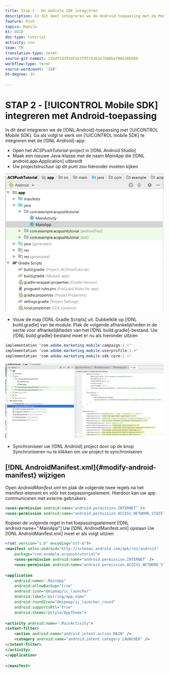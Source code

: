 ```yaml
---
title: Stap 2 - De mobiele SDK integreren
description: In dit deel integreren we de Android-toepassing met de Mobile SDK. Mobiele SDK integreren met de Android-app
feature: Push
topics: Mobile
kt: 4826
doc-type: tutorial
activity: use
team: TM
translation-type: tm+mt
source-git-commit: 13b4f1d395dfe53f9fc5263e7b06be700e30b986
workflow-type: tm+mt
source-wordcount: '158'
ht-degree: 3%

---
```


# STAP 2 - [!UICONTROL Mobile SDK] integreren met Android-toepassing

In dit deel integreren we de [!DNL Android]-toepassing met [!UICONTROL Mobile SDK]. Ga als volgt te werk om [!UICONTROL mobile SDK] te integreren met de [!DNL Android]-app:

* Open het *ACSPushTutorial*-project in [!DNL Android Studio]
* Maak een nieuwe Java-klasse met de naam *MainApp* die [!DNL android.app.Application] uitbreidt
* Uw projectstructuur op dit punt zou hieronder moeten kijken

![main-app](assets/android-main-app.PNG)

* Vouw de map [!DNL Gradle Scripts] uit. Dubbelklik op [!DNL build.gradle] van de module. Plak de volgende afhankelijkheden in de sectie voor afhankelijkheden van het [!DNL build.gradle]-bestand. Uw [!DNL build.gradle]-bestand moet er nu als hieronder uitzien

<!--
Removed `{.line-numbers}` below
-->

```java
implementation 'com.adobe.marketing.mobile:campaign:1.+'
implementation 'com.adobe.marketing.mobile:userprofile:1.+'
implementation 'com.adobe.marketing.mobile:sdk-core:1.+'
```

![modulewrijving](assets/module-build-gradle.PNG)

* Synchroniseer uw [!DNL Android] project door op de knop Synchroniseren nu te klikken om uw project te synchroniseren

## [!DNL AndroidManifest.xml]{#modify-android-manifest} wijzigen

Open *AndroidManifest.xml* en plak de volgende twee regels na het manifest-element en vóór het toepassingselement. Hierdoor kan uw app communiceren met externe gebruikers

<!--
Removed `{.line-numbers}` below
-->

```xml
<uses-permission android:name="android.permission.INTERNET" />
<uses-permission android:name="android.permission.ACCESS_NETWORK_STATE" />
```

Kopieer de volgende regel in het toepassingselement
[!DNL android:name=".MainApp"]
Uw [!DNL AndroidManifest.xml] opslaan
Uw [!DNL AndroidManifest.xml] moet er als volgt uitzien

<!--
Removed `{.line-numbers}` below
-->

```xml
<?xml version="1.0" encoding="utf-8"?>
<manifest xmlns:android="http://schemas.android.com/apk/res/android"
    package="com.example.acspushtutorial">
    <uses-permission android:name="android.permission.INTERNET" />
    <uses-permission android:name="android.permission.ACCESS_NETWORK_STATE" />

<application
    android:name=".MainApp"
    android:allowBackup="true"
    android:icon="@mipmap/ic_launcher"
    android:label="@string/app_name"
    android:roundIcon="@mipmap/ic_launcher_round"
    android:supportsRtl="true"
    android:theme="@style/AppTheme">

<activity android:name=".MainActivity">
<intent-filter>
    <action android:name="android.intent.action.MAIN" />
    <category android:name="android.intent.category.LAUNCHER" />
</intent-filter>
</activity>
</application>

</manifest>
```

